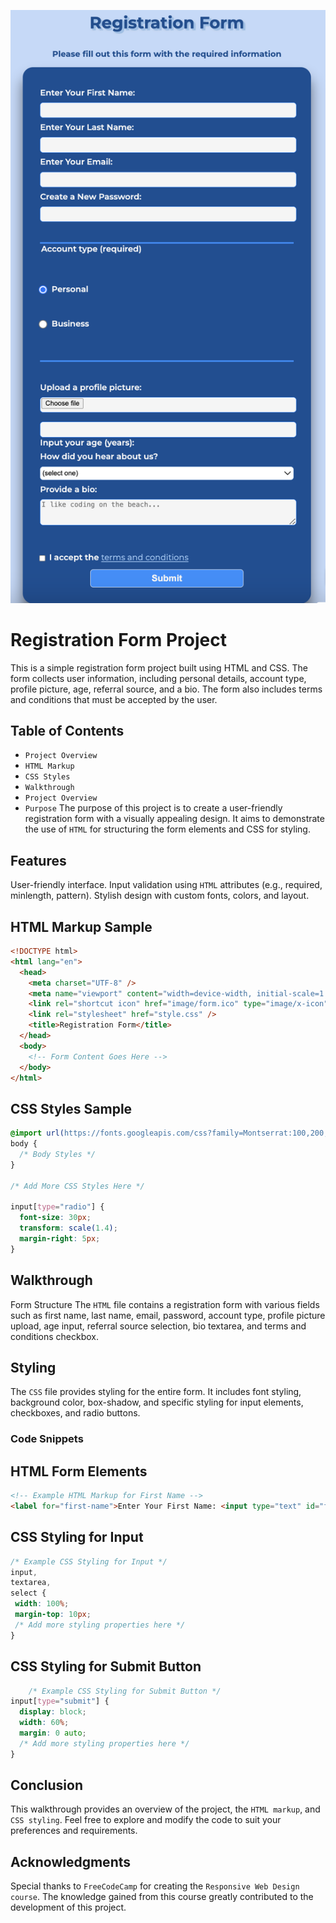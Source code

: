![Registration Form Project](registration_form_image.png)
# Registration Form Project
This is a simple registration form project built using HTML and CSS. The form collects user information, including personal details, account type, profile picture, age, referral source, and a bio. The form also includes terms and conditions that must be accepted by the user.

## Table of Contents
+ `Project Overview`
+ `HTML Markup`
+ `CSS Styles`
+ `Walkthrough`
+ `Project Overview`
+ `Purpose`
The purpose of this project is to create a user-friendly registration form with a visually appealing design. It aims to demonstrate the use of `HTML` for structuring the form elements and CSS for styling.

## Features
User-friendly interface.
Input validation using `HTML` attributes (e.g., required, minlength, pattern).
Stylish design with custom fonts, colors, and layout.

## HTML Markup Sample
```html
<!DOCTYPE html>
<html lang="en">
  <head>
    <meta charset="UTF-8" />
    <meta name="viewport" content="width=device-width, initial-scale=1.0" />
    <link rel="shortcut icon" href="image/form.ico" type="image/x-icon" />
    <link rel="stylesheet" href="style.css" />
    <title>Registration Form</title>
  </head>
  <body>
    <!-- Form Content Goes Here -->
  </body>
</html>
```
## CSS Styles Sample

```css
@import url(https://fonts.googleapis.com/css?family=Montserrat:100,200,300,regular,500,600,700,800,900,100italic,200italic,300italic,italic,500italic,600italic,700italic,800italic,900italic);
body {
  /* Body Styles */
}

/* Add More CSS Styles Here */

input[type="radio"] {
  font-size: 30px;
  transform: scale(1.4);
  margin-right: 5px;
}
```
## Walkthrough
Form Structure
The `HTML` file contains a registration form with various fields such as first name, last name, email, password, account type, profile picture upload, age input, referral source selection, bio textarea, and terms and conditions checkbox.

## Styling
The `CSS` file provides styling for the entire form. It includes font styling, background color, box-shadow, and specific styling for input elements, checkboxes, and radio buttons.

### Code Snippets
## HTML Form Elements
```html
<!-- Example HTML Markup for First Name -->
<label for="first-name">Enter Your First Name: <input type="text" id="first-name" required name="firstName" /></label>

```
## CSS Styling for Input
    
 ```css
 /* Example CSS Styling for Input */
input,
textarea,
select {
  width: 100%;
  margin-top: 10px;
  /* Add more styling properties here */
}
```
## CSS Styling for Submit Button
```css
    /* Example CSS Styling for Submit Button */
input[type="submit"] {
  display: block;
  width: 60%;
  margin: 0 auto;
  /* Add more styling properties here */
}   
```
## Conclusion
This walkthrough provides an overview of the project, the `HTML markup`, and `CSS styling`. Feel free to explore and modify the code to suit your preferences and requirements.

## Acknowledgments
Special thanks to `FreeCodeCamp` for creating the `Responsive Web Design course`. The knowledge gained from this course greatly contributed to the development of this project.